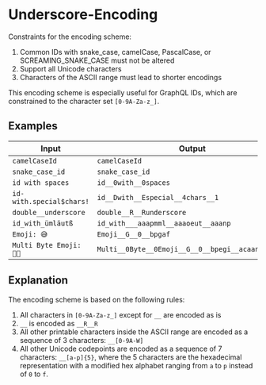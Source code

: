# Underscore-Encoding

Constraints for the encoding scheme:

1. Common IDs with snake_case, camelCase, PascalCase,
    or SCREAMING_SNAKE_CASE must not be altered
1. Support all Unicode characters
1. Characters of the ASCII range must lead to shorter encodings

This encoding scheme is especially useful for GraphQL IDs,
which are constrained to the character set `[0-9A-Za-z_]`.


## Examples

Input | Output
------|-------
`camelCaseId` | `camelCaseId`
`snake_case_id` | `snake_case_id`
`id with spaces` | `id__0with__0spaces`
`id-with.special$chars!` | `id__Dwith__Especial__4chars__1`
`double__underscore` | `double__R__Runderscore`
`id_with_ümläutß` | `id_with___aaapmml__aaaoeut__aaanp`
`Emoji: 😅` | `Emoji__G__0__bpgaf`
`Multi Byte Emoji: 👨‍🦲` | `Multi__0Byte__0Emoji__G__0__bpegi__acaan__bpjlc`


## Explanation

The encoding scheme is based on the following rules:

1. All characters in `[0-9A-Za-z_]` except for `__` are encoded as is
1. `__` is encoded as `__R__R`
1. All other printable characters inside the ASCII range
    are encoded as a sequence of 3 characters: `__[0-9A-W]`
1. All other Unicode codepoints are encoded as a sequence of 7 characters:
    `__[a-p]{5}`, where the 5 characters are the hexadecimal representation
    with a modified hex alphabet ranging from `a` to `p` instead of `0` to `f`.

